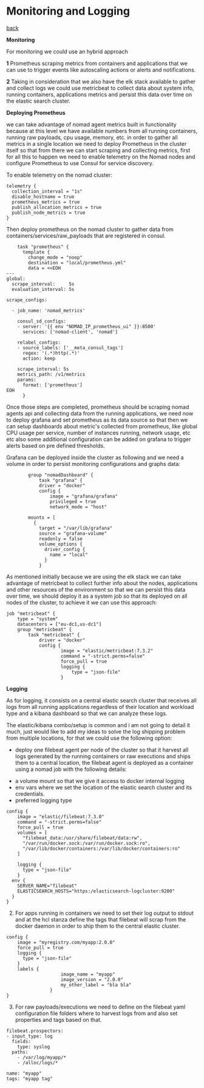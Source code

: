 # Monitoring and Logging
[back](../README.md)


**Monitoring**

For monitoring we could use an hybrid approach 

**1** Prometheus scraping metrics from containers and applications that we can use to trigger events like autoscaling actions or alerts and notifications.

**2** Taking in consideration that we also have the elk stack available to gather and collect logs we could use metricbeat to collect data about system info, running containers, applications metrics and persist this data over time on the elastic search cluster.

**Deploying Prometheus**

we can take advantage of nomad agent metrics built in functionality because at this level we have available numbers from all running containers, running raw payloads, cpu usage, memory, etc. 
in order to gather all metrics in a single location we need to deploy Prometheus in the cluster itself so that from there we can start scraping and collecting metrics, first for all this to happen we need to enable telemetry on the Nomad nodes and configure Prometheus to use Consul for service discovery. 

To enable telemetry on the nomad cluster:

````
telemetry {
  collection_interval = "1s"
  disable_hostname = true
  prometheus_metrics = true
  publish_allocation_metrics = true
  publish_node_metrics = true
}
````

Then deploy prometheus on the nomad cluster to gather data from containers/services/raw_payloads that are registered in consul.

````
    task "prometheus" {
      template {
        change_mode = "noop"
        destination = "local/prometheus.yml"
        data = <<EOH
---
global:
  scrape_interval:     5s
  evaluation_interval: 5s

scrape_configs:

  - job_name: 'nomad_metrics'

    consul_sd_configs:
    - server: '{{ env "NOMAD_IP_prometheus_ui" }}:8500'
      services: ['nomad-client', 'nomad']

    relabel_configs:
    - source_labels: ['__meta_consul_tags']
      regex: '(.*)http(.*)'
      action: keep

    scrape_interval: 5s
    metrics_path: /v1/metrics
    params:
      format: ['prometheus']
EOH
      }
````

Once those steps are completed, prometheus should be scraping nomad agents api and collecting data from the running applications, we need now to deploy grafana and set prometheus as its data source so that then we can setup dashboards about metric's collected from prometheus, like global CPU usage per service, number of instances running, network usage, etc etc also some additional configuration can be added on grafana to trigger alerts based on pre defined thresholds.

Grafana can be deployed inside the cluster as following and we need a volume in order to persist monitoring configurations and graphs data:

```
        group "nomadDashboard" {
            task "grafana" {
            driver = "docker"
            config {
                image = "grafana/grafana"
                privileged = true
                network_mode = "host"

        mounts = [
          {
            target = "/var/lib/grafana"
            source = "grafana-volume"
            readonly = false
            volume_options {
              driver_config {
                name = "local"
              }
            }
```            

As mentioned initially because we are using the elk stack we can take advantage of metricbeat to collect further info about the nodes, applications and other resources of the environment so that we can persist this data over time, we should deploy it as a system job so that its deployed on all nodes of the cluster, to achieve it we can use this approach:

```
job "metricbeat" {
	type = "system"
	datacenters = ["eu-dc1,us-dc1"]
	group "metricbeat" {
		task "metricbeat" {
			driver = "docker"
			config {
					image = "elastic/metricbeat:7.3.2"
					command = "-strict.perms=false"
					force_pull = true
					logging {
						type = "json-file"
					}

```


**Logging**

As for logging, it consists on a central elastic search cluster that receives all logs from all running applications regardless of their location and workload type and a kibana dashboard so that we can analyze these logs. 

The elastic/kibana combo/setup is common and i am not going to detail it much, just would like to add my ideas to solve the log shipping problem from multiple locations, for that we could use the following option:


* deploy one filebeat agent per node of the cluster so that it harvest all logs generated by the running containers or raw executions and ships them to a central location, the filebeat agent is deployed as a container using a nomad job with the following details:

- a volume mount so that we give it access to docker internal logging
- env vars where we set the location of the elastic search cluster and its credentials.
- preferred logging type

````
config {
    image = "elastic/filebeat:7.3.0"
    command = "-strict.perms=false"
    force_pull = true
    volumes = [
      "filebeat_data:/usr/share/filebeat/data:rw",
      "/var/run/docker.sock:/var/run/docker.sock:ro",
      "/var/lib/docker/containers:/var/lib/docker/containers:ro"
    ]

    logging {
      type = "json-file"
    }
  env {
    SERVER_NAME="filebeat"
    ELASTICSEARCH_HOSTS="https:/elasticsearch-logcluster:9200"
  }            
}
````        

2. For apps running in containers we need to set their log output to stdout and at the hcl stanza  define the tags that filebeat will scrap from the docker daemon in order to ship them to the central elastic cluster.

```
config {
    image = "myregistry.com/myapp:2.0.0"
    force_pull = true
    logging {
      type = "json-file"
    }
    labels {
                    image_name = "myapp"
                    image_version = "2.0.0"
                    my_other_label = "bla bla"
                }
}              
 ````

3. For raw payloads/executions we need to define on the filebeat yaml configuration file folders where to harvest logs from and also set properties and tags based on that. 

```
filebeat.prospectors:
- input_type: log
  fields:
    type: syslog
  paths:
    - /var/log/myapp/*
    - /alloc/logs/*

name: "myapp"
tags: "myapp tag"
```
